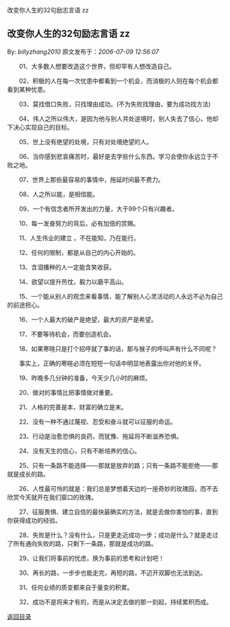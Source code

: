 改变你人生的32句励志言语 zz
## 改变你人生的32句励志言语 zz

By: *billyzhang2010* 原文发布于：*2006-07-09 12:56:07*

　　01、大多数人想要改造这个世界，但却罕有人想改造自己。

　　02、积极的人在每一次忧患中都看到一个机会，而消极的人则在每个机会都看到某种忧患。

　　03、莫找借口失败，只找理由成功。(不为失败找理由，要为成功找方法)

　　04、伟人之所以伟大，是因为他与别人共处逆境时，别人失去了信心，他却下决心实现自己的目标。

　　05、世上没有绝望的处境，只有对处境绝望的人。

　　06、当你感到悲哀痛苦时，最好是去学些什么东西。学习会使你永远立于不败之地。

　　07、世界上那些最容易的事情中，拖延时间最不费力。

　　08、人之所以能，是相信能。

　　09、一个有信念者所开发出的力量，大于99个只有兴趣者。

　　10、每一发奋努力的背后，必有加倍的赏赐。

　　11、人生伟业的建立 ，不在能知，乃在能行。

　　12、任何的限制，都是从自己的内心开始的。

　　13、含泪播种的人一定能含笑收获。

　　14、欲望以提升热忱，毅力以磨平高山。

　　15、一个能从别人的观念来看事情，能了解别人心灵活动的人永远不必为自己的前途担心。

　　16、一个人最大的破产是绝望，最大的资产是希望。

　　17、不要等待机会，而要创造机会。

　　18、如果寒暄只是打个招呼就了事的话，那与猴子的呼叫声有什么不同呢？

　　事实上，正确的寒暄必须在短短一句话中明显地表露出你对他的关怀。

　　19、昨晚多几分钟的准备，今天少几小时的麻烦。

　　20、做对的事情比把事情做对重要。

　　21、人格的完善是本，财富的确立是末。

　　22、没有一种不通过蔑视、忍受和奋斗就可以征服的命运。

　　23、行动是治愈恐惧的良药，而犹豫、拖延将不断滋养恐惧。

　　24、没有天生的信心，只有不断培养的信心。

　　25、只有一条路不能选择——那就是放弃的路；只有一条路不能拒绝——那就是成长的路。

　　26、人性最可怜的就是：我们总是梦想着天边的一座奇妙的玫瑰园，而不去欣赏今天就开在我们窗口的玫瑰。

　　27、征服畏惧、建立自信的最快最确实的方法，就是去做你害怕的事，直到你获得成功的经验。

　　28、失败是什么？没有什么，只是更走近成功一步；成功是什么？就是走过了所有通向失败的路，只剩下一条路，那就是成功的路。

　　29、让我们将事前的忧虑，换为事前的思考和计划吧！

　　30、再长的路，一步步也能走完，再短的路，不迈开双脚也无法到达。

　　31、任何业绩的质变都来自于量变的积累。

　　32、成功不是将来才有的，而是从决定去做的那一刻起，持续累积而成。

[返回目录](index.html)
